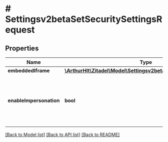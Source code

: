# # Settingsv2betaSetSecuritySettingsRequest

## Properties

Name | Type | Description | Notes
------------ | ------------- | ------------- | -------------
**embeddedIframe** | [**\ArthurHlt\Zitadel\Model\Settingsv2betaEmbeddedIframeSettings**](Settingsv2betaEmbeddedIframeSettings.md) |  | [optional]
**enableImpersonation** | **bool** | allows users to impersonate other users. The impersonator needs the appropriate &#x60;*_IMPERSONATOR&#x60; roles assigned as well | [optional]

[[Back to Model list]](../../README.md#models) [[Back to API list]](../../README.md#endpoints) [[Back to README]](../../README.md)
